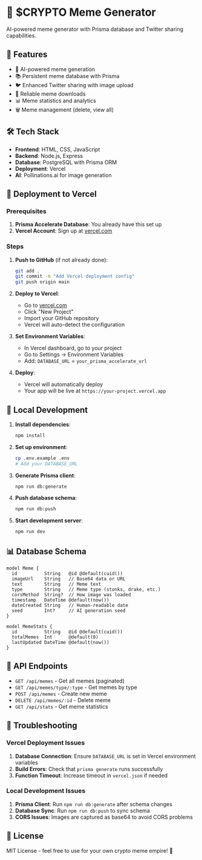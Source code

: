 # 🚀 $CRYPTO Meme Generator

AI-powered meme generator with Prisma database and Twitter sharing capabilities.

## 🌟 Features

- 🎨 AI-powered meme generation
- 📚 Persistent meme database with Prisma 
- 🐦 Enhanced Twitter sharing with image upload 
- 💾 Reliable meme downloads
- 📊 Meme statistics and analytics
- 🗑️ Meme management (delete, view all)

## 🛠️ Tech Stack

- **Frontend**: HTML, CSS, JavaScript
- **Backend**: Node.js, Express
- **Database**: PostgreSQL with Prisma ORM
- **Deployment**: Vercel
- **AI**: Pollinations.ai for image generation

## 🚀 Deployment to Vercel

### Prerequisites

1. **Prisma Accelerate Database**: You already have this set up
2. **Vercel Account**: Sign up at [vercel.com](https://vercel.com)

### Steps

1. **Push to GitHub** (if not already done):
   ```bash
   git add .
   git commit -m "Add Vercel deployment config"
   git push origin main
   ```

2. **Deploy to Vercel**:
   - Go to [vercel.com](https://vercel.com)
   - Click "New Project"
   - Import your GitHub repository
   - Vercel will auto-detect the configuration

3. **Set Environment Variables**:
   - In Vercel dashboard, go to your project
   - Go to Settings → Environment Variables
   - Add: `DATABASE_URL` = `your_prisma_accelerate_url`

4. **Deploy**:
   - Vercel will automatically deploy
   - Your app will be live at `https://your-project.vercel.app`

## 🔧 Local Development

1. **Install dependencies**:
   ```bash
   npm install
   ```

2. **Set up environment**:
   ```bash
   cp .env.example .env
   # Add your DATABASE_URL
   ```

3. **Generate Prisma client**:
   ```bash
   npm run db:generate
   ```

4. **Push database schema**:
   ```bash
   npm run db:push
   ```

5. **Start development server**:
   ```bash
   npm run dev
   ```

## 📊 Database Schema

```prisma
model Meme {
  id          String   @id @default(cuid())
  imageUrl    String   // Base64 data or URL
  text        String   // Meme text
  type        String   // Meme type (stonks, drake, etc.)
  corsMethod  String?  // How image was loaded
  timestamp   DateTime @default(now())
  dateCreated String   // Human-readable date
  seed        Int?     // AI generation seed
}

model MemeStats {
  id          String   @id @default(cuid())
  totalMemes  Int      @default(0)
  lastUpdated DateTime @default(now())
}
```

## 🎯 API Endpoints

- `GET /api/memes` - Get all memes (paginated)
- `GET /api/memes/type/:type` - Get memes by type
- `POST /api/memes` - Create new meme
- `DELETE /api/memes/:id` - Delete meme
- `GET /api/stats` - Get meme statistics

## 🐛 Troubleshooting

### Vercel Deployment Issues

1. **Database Connection**: Ensure `DATABASE_URL` is set in Vercel environment variables
2. **Build Errors**: Check that `prisma generate` runs successfully
3. **Function Timeout**: Increase timeout in `vercel.json` if needed

### Local Development Issues

1. **Prisma Client**: Run `npm run db:generate` after schema changes
2. **Database Sync**: Run `npm run db:push` to sync schema
3. **CORS Issues**: Images are captured as base64 to avoid CORS problems

## 📝 License

MIT License - feel free to use for your own crypto meme empire! 🚀
